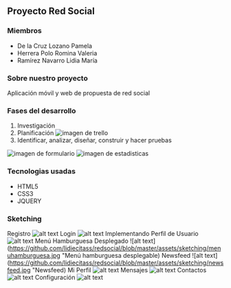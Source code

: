 ## Proyecto Red Social

### Miembros
- De la Cruz Lozano Pamela
- Herrera Polo Romina Valeria
- Ramírez Navarro Lidia María

### Sobre nuestro proyecto
Aplicación móvil y web de propuesta de red social

### Fases del desarrollo
1. Investigación
2. Planificación
 ![imagen de trello]()
3. Identificar, analizar, diseñar, construir y hacer pruebas

 ![imagen de formulario]()
 ![imagen de estadisticas]()

### Tecnologias usadas
- HTML5
- CSS3
- JQUERY


### Sketching
Registro
![alt text](https://github.com/lidiecitass/redsocial/blob/master/assets/sketching/registro.jpg "Registro")
Login
![alt text](https://github.com/lidiecitass/redsocial/blob/master/assets/sketching/login.jpg "Login")
Implementando Perfil de Usuario
![alt text](https://github.com/lidiecitass/redsocial/blob/master/assets/sketching/perfil_de_usuario.jpg "Perfil de Usuario")
Menú Hamburguesa Desplegado
![alt text](https://github.com/lidiecitass/redsocial/blob/master/assets/sketching/menuhamburguesa.jpg "Menú hamburguesa desplegable)
Newsfeed
![alt text](https://github.com/lidiecitass/redsocial/blob/master/assets/sketching/newsfeed.jpg "Newsfeed)
Mi Perfil
![alt text](https://github.com/lidiecitass/redsocial/blob/master/assets/sketching/miperfil.jpg "Mi Perfil")
Mensajes
![alt text](https://github.com/lidiecitass/redsocial/blob/master/assets/sketching/mensajes.jpg "Mensajes")
Contactos
![alt text](https://files.slack.com/files-pri/T0NNB6T0R-F8P79MNSF/contactos.jpg "Contactos")
Configuración
![alt text](https://github.com/lidiecitass/redsocial/blob/master/assets/sketching/configuracion.jpg "Configuración")





